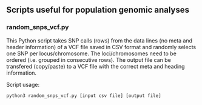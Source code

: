 ## Scripts useful for population genomic analyses

### **random_snps_vcf.py**
This Python script takes SNP calls (rows) from the data lines (no meta and header information) of a VCF file saved in CSV format and randomly selects one SNP per locus/chromosome. The loci/chromosomes need to be ordered (i.e. grouped in consecutive rows). The output file can be transfered (copy/paste) to a VCF file with the correct meta and heading information.

Script usage:
```
python3 random_snps_vcf.py [input csv file] [output file]
```
